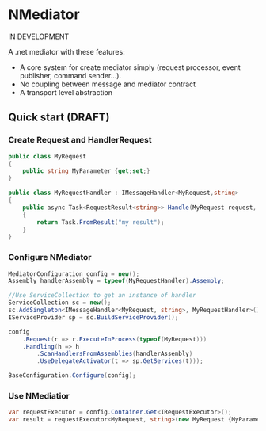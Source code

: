 # NMediator

IN DEVELOPMENT

A .net mediator with these features: 
* A core system for create mediator simply (request processor, event publisher, command sender...).
* No coupling between message and mediator contract
* A transport level abstraction

## Quick start (DRAFT)

### Create Request and HandlerRequest
```csharp
public class MyRequest
{
	public string MyParameter {get;set;}
}

public class MyRequestHandler : IMessageHandler<MyRequest,string>
{
	public async Task<RequestResult<string>> Handle(MyRequest request, CancellationToken token)
	{
		return Task.FromResult("my result");
	}
}
```

### Configure NMediator
```csharp
MediatorConfiguration config = new();
Assembly handlerAssembly = typeof(MyRequestHandler).Assembly;

//Use ServiceCollection to get an instance of handler
ServiceCollection sc = new();
sc.AddSingleton<IMessageHandler<MyRequest, string>, MyRequestHandler>();
IServiceProvider sp = sc.BuildServiceProvider();

config
	.Request(r => r.ExecuteInProcess(typeof(MyRequest)))
	.Handling(h => h
		.ScanHandlersFromAssemblies(handlerAssembly)
		.UseDelegateActivator(t => sp.GetServices(t)));

BaseConfiguration.Configure(config);
```

### Use NMediatior
```c#
var requestExecutor = config.Container.Get<IRequestExecutor>();
var result = requestExecutor<MyRequest, string>(new MyRequest {MyParameter="MyValue"});
```

